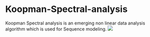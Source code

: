 # Koopman-Spectral-analysis
Koopman Spectral analysis is an emerging non linear data analysis algorithm which is used for Sequence modeling.
<img src="./mimage.png">
